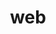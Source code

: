 ---
title: web
description: webカテゴリの記事一覧です。web技術について何か書いてあるかもしれません。
layout: blog-index
query:
  category: web
---